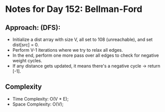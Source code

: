 # Notes for Day 152: Bellman-Ford

## Approach: (DFS):

- Initialize a dist array with size V, all set to 108 (unreachable), and set dist[src] = 0.
- Perform V-1 iterations where we try to relax all edges.
- In the end, perform one more pass over all edges to check for negative weight cycles.
- If any distance gets updated, it means there's a negative cycle → return [-1].

## Complexity

- Time Complexity: O(V \* E);
- Space Complexity: O(V);
